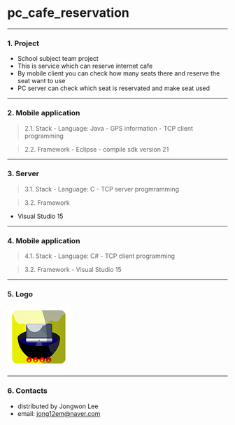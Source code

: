 # pc_cafe_reservation
---------------------------

### 1. Project
- School subject team project
- This is service which can reserve internet cafe
- By mobile client you can check how many seats there and reserve the seat want to use
- PC server can check which seat is reservated and make seat used

---------------------------
### 2. Mobile application
> 2.1. Stack
    - Language: Java
    - GPS information
    - TCP client programming
    
> 2.2. Framework
    - Eclipse
    - compile sdk version 21

---------------------------
### 3. Server
> 3.1. Stack
    - Language: C
    - TCP server progmramming
    
> 3.2. Framework
   - Visual Studio 15
   
---------------------------
### 4. Mobile application
> 4.1. Stack
    - Language: C#
    - TCP client programming

> 3.2. Framework
    - Visual Studio 15

---------------------------
### 5. Logo
![Logo](/AndroidClient/PCZzim/res/drawable-xxhdpi/ic_launcher.png)

---------------------------
### 6. Contacts
- distributed by Jongwon Lee  
- email: jong12em@naver.com
